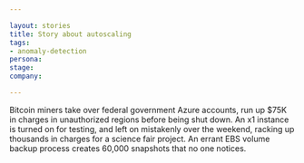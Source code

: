 ```yaml
---

layout: stories
title: Story about autoscaling
tags: 
- anomaly-detection
persona:
stage:
company:

---
```


Bitcoin miners take over federal government Azure accounts, run up $75K in charges in unauthorized regions before being shut down. 
An x1 instance is turned on for testing, and left on mistakenly over the weekend, racking up thousands in charges for a science fair project. 
An errant EBS volume backup process creates 60,000 snapshots that no one notices. 

